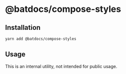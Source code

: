 # @batdocs/compose-styles

## Installation

```sh
yarn add @batdocs/compose-styles
```

## Usage

This is an internal utility, not intended for public usage.
